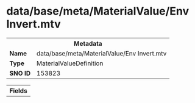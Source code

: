<h1>data/base/meta/MaterialValue/Env Invert.mtv</h1><table><tr><th colspan="100%">Metadata</th></tr><tr><td><b>Name</b></td><td>data/base/meta/MaterialValue/Env Invert.mtv</td></tr><tr><td><b>Type</b></td><td>MaterialValueDefinition</td></tr><tr><td><b>SNO ID</b></td><td>153823</td></tr></table>

<table><tr><th colspan="100%">Fields</th></tr></table>

